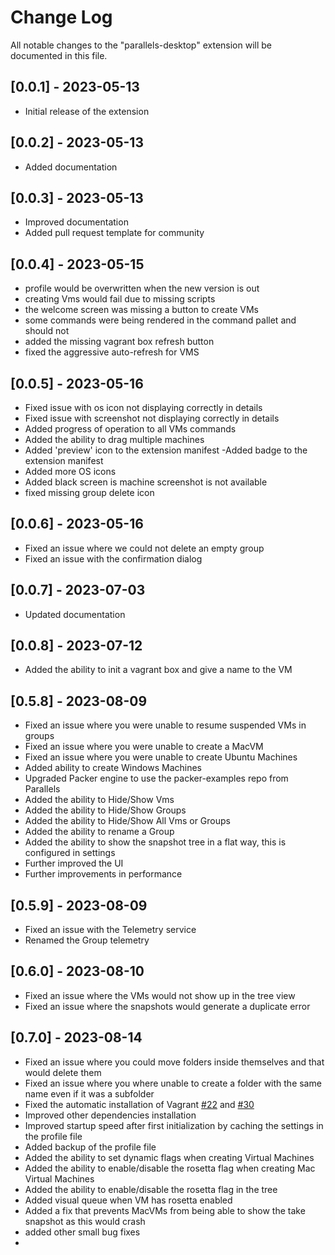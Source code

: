 # Change Log

All notable changes to the "parallels-desktop" extension will be documented in this file.

## [0.0.1] - 2023-05-13

* Initial release of the extension

## [0.0.2] - 2023-05-13

* Added documentation

## [0.0.3] - 2023-05-13

* Improved documentation
* Added pull request template for community

## [0.0.4] - 2023-05-15

* profile would be overwritten when the new version is out
* creating Vms would fail due to missing scripts
* the welcome screen was missing a button to create VMs
* some commands were being rendered in the command pallet and should not
* added the missing vagrant box refresh button
* fixed the aggressive auto-refresh for VMS

## [0.0.5] - 2023-05-16

* Fixed issue with os icon not displaying correctly in details
* Fixed issue with screenshot not displaying correctly in details
* Added progress of operation to all VMs commands
* Added the ability to drag multiple machines
* Added 'preview' icon to the extension manifest -Added badge to the extension manifest
* Added more OS icons
* Added black screen is machine screenshot is not available
* fixed missing group delete icon

## [0.0.6] - 2023-05-16

* Fixed an issue where we could not delete an empty group
* Fixed an issue with the confirmation dialog

## [0.0.7] - 2023-07-03

* Updated documentation

## [0.0.8] - 2023-07-12

* Added the ability to init a vagrant box and give a name to the VM

## [0.5.8] - 2023-08-09

* Fixed an issue where you were unable to resume suspended VMs in groups
* Fixed an issue where you were unable to create a MacVM
* Fixed an issue where you were unable to create Ubuntu Machines
* Added ability to create Windows Machines
* Upgraded Packer engine to use the packer-examples repo from Parallels
* Added the ability to Hide/Show Vms
* Added the ability to Hide/Show Groups
* Added the ability to Hide/Show All Vms or Groups
* Added the ability to rename a Group
* Added the ability to show the snapshot tree in a flat way, this is configured in settings
* Further improved the UI
* Further improvements in performance
  
## [0.5.9] - 2023-08-09

* Fixed an issue with the Telemetry service
* Renamed the Group telemetry
  
## [0.6.0] - 2023-08-10

* Fixed an issue where the VMs would not show up in the tree view
* Fixed an issue where the snapshots would generate a duplicate error

## [0.7.0] - 2023-08-14

* Fixed an issue where you could move folders inside themselves and that would delete them
* Fixed an issue where you where unable to create a folder with the same name even if it was a subfolder
* Fixed the automatic installation of Vagrant [#22](https://github.com/Parallels/parallels-vscode-extension/issues/22) and [#30](https://github.com/Parallels/parallels-vscode-extension/issues/30)
* Improved other dependencies installation
* Improved startup speed after first initialization by caching the settings in the profile file
* Added backup of the profile file
* Added the ability to set dynamic flags when creating Virtual Machines
* Added the ability to enable/disable the rosetta flag when creating Mac Virtual Machines
* Added the ability to enable/disable the rosetta flag in the tree
* Added visual queue when VM has rosetta enabled
* Added a fix that prevents MacVMs from being able to show the take snapshot as this would crash
* added other small bug fixes
* 